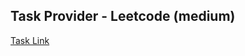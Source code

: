 ## Task Provider - Leetcode (medium)

[Task Link](https://leetcode.com/problems/find-minimum-time-to-reach-last-room-i/description/?envType=daily-question&envId=2025-05-07)